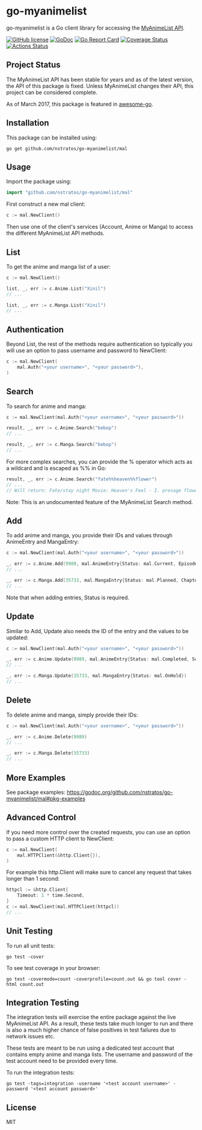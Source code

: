 # go-myanimelist

go-myanimelist is a Go client library for accessing the [MyAnimeList API](http://myanimelist.net/modules.php?go=api).

[![GitHub license](https://img.shields.io/badge/license-MIT-blue.svg)](LICENSE)
[![GoDoc](https://godoc.org/github.com/nstratos/go-myanimelist/mal?status.svg)](https://godoc.org/github.com/nstratos/go-myanimelist/mal)
[![Go Report Card](https://goreportcard.com/badge/github.com/nstratos/go-myanimelist)](https://goreportcard.com/report/github.com/nstratos/go-myanimelist)
[![Coverage Status](https://coveralls.io/repos/github/nstratos/go-myanimelist/badge.svg?branch=master)](https://coveralls.io/github/nstratos/go-myanimelist?branch=master)
[![Actions Status](https://github.com/nstratos/go-myanimelist/workflows/CI/badge.svg)](https://github.com/nstratos/go-myanimelist/actions)

## Project Status

The MyAnimeList API has been stable for years and as of the latest version, the
API of this package is fixed. Unless MyAnimeList changes their API, this
project can be considered complete.

As of March 2017, this package is featured in
[awesome-go](https://github.com/avelino/awesome-go).

## Installation

This package can be installed using:

	go get github.com/nstratos/go-myanimelist/mal

## Usage

Import the package using:

```go
import "github.com/nstratos/go-myanimelist/mal"
```

First construct a new mal client:

```go
c := mal.NewClient()
```

Then use one of the client's services (Account, Anime or Manga) to access the
different MyAnimeList API methods.

## List

To get the anime and manga list of a user:

```go
c := mal.NewClient()

list, _, err := c.Anime.List("Xinil")
// ...

list, _, err := c.Manga.List("Xinil")
// ...
```

## Authentication

Beyond List, the rest of the methods require authentication so typically you
will use an option to pass username and password to NewClient:

```go
c := mal.NewClient(
	mal.Auth("<your username>", "<your password>"),
)
```

## Search

To search for anime and manga:

```go
c := mal.NewClient(mal.Auth("<your username>", "<your password>"))

result, _, err := c.Anime.Search("bebop")
// ...

result, _, err := c.Manga.Search("bebop")
// ...
```

For more complex searches, you can provide the % operator which acts as a
wildcard and is escaped as %% in Go:

```go
result, _, err := c.Anime.Search("fate%%heaven%%flower")
// ...
// Will return: Fate/stay night Movie: Heaven's Feel - I. presage flower
```

Note: This is an undocumented feature of the MyAnimeList Search method.

## Add

To add anime and manga, you provide their IDs and values through AnimeEntry and
MangaEntry:

```go
c := mal.NewClient(mal.Auth("<your username>", "<your password>"))

_, err := c.Anime.Add(9989, mal.AnimeEntry{Status: mal.Current, Episode: 1})
// ...

_, err := c.Manga.Add(35733, mal.MangaEntry{Status: mal.Planned, Chapter: 1, Volume: 1})
// ...
```

Note that when adding entries, Status is required.

## Update

Similar to Add, Update also needs the ID of the entry and the values to be
updated:

```go
c := mal.NewClient(mal.Auth("<your username>", "<your password>"))

_, err := c.Anime.Update(9989, mal.AnimeEntry{Status: mal.Completed, Score: 9})
// ...

_, err := c.Manga.Update(35733, mal.MangaEntry{Status: mal.OnHold})
// ...
```

## Delete

To delete anime and manga, simply provide their IDs:

```go
c := mal.NewClient(mal.Auth("<your username>", "<your password>"))

_, err := c.Anime.Delete(9989)
// ...

_, err := c.Manga.Delete(35733)
// ...
```

## More Examples

See package examples:
https://godoc.org/github.com/nstratos/go-myanimelist/mal#pkg-examples

## Advanced Control

If you need more control over the created requests, you can use an option to
pass a custom HTTP client to NewClient:

```go
c := mal.NewClient(
	mal.HTTPClient(&http.Client{}),
)
```

For example this http.Client will make sure to cancel any request that takes
longer than 1 second:

```go
httpcl := &http.Client{
	Timeout: 1 * time.Second,
}
c := mal.NewClient(mal.HTTPClient(httpcl))
// ...
```

## Unit Testing

To run all unit tests:

	go test -cover

To see test coverage in your browser:

	go test -covermode=count -coverprofile=count.out && go tool cover -html count.out

## Integration Testing

The integration tests will exercise the entire package against the live
MyAnimeList API. As a result, these tests take much longer to run and there is
also a much higher chance of false positives in test failures due to network
issues etc.

These tests are meant to be run using a dedicated test account that contains
empty anime and manga lists. The username and password of the test account need
to be provided every time.

To run the integration tests:

	go test -tags=integration -username '<test account username>' -password '<test account password>'

## License

MIT
